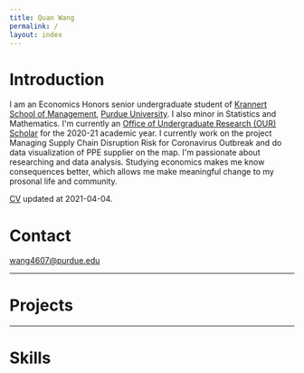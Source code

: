 ```yaml
---
title: Quan Wang
permalink: /
layout: index 
---
```


# Introduction

I am an Economics Honors senior undergraduate student of [Krannert School of Management](https://www.krannert.purdue.edu/), [Purdue University](https://www.purdue.edu/). I also minor in Statistics and Mathematics. I'm currently an [Office of Undergraduate Research (OUR) Scholar](https://www.purdue.edu/undergrad-research/students/OUR-Scholars.php) for the 2020-21 academic year. I currently work on the project Managing Supply Chain Disruption Risk for Coronavirus Outbreak and do data visualization of PPE supplier on the map. I'm passionate about researching and data analysis. Studying economics makes me know consequences better, which allows me make meaningful change to my prosonal life and community.

[CV](https://www.cs.purdue.edu/homes/xiong84/res/cv/cv.pdf) updated at 2021-04-04.

# Contact
wang4607@purdue.edu

---

# Projects



---

# Skills




